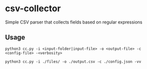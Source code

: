 # csv-collector
Simple CSV parser that collects fields based on regular expressions

## Usage

```
python3 cc.py -i <input-folder|input-file> -o <output-file> -c <config-file> -<verbosity>
```
```
python3 cc.py -i ./files/ -o ./output.csv -c ./config.json -vv
```

